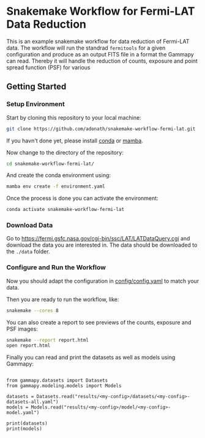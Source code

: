 # Snakemake Workflow for Fermi-LAT Data Reduction

This is an example snakemake workflow for data reduction of Fermi-LAT data. 
The workflow will run the standrad `fermitools` for a given configuration
and produce as an output FITS file in a format the Gammapy can read.
Thereby it will handle the reduction of counts, exposure and point
spread function (PSF) for various  

## Getting Started

### Setup Environment 
Start by cloning this repository to your local machine:
```bash
git clone https://github.com/adonath/snakemake-workflow-fermi-lat.git
```

If you havn't done yet, please install [conda](https://www.anaconda.com/products/distribution)
or [mamba](https://mamba.readthedocs.io/en/latest/installation.html).

Now change to the directory of the repository:
```bash
cd snakemake-workflow-fermi-lat/
```

And create the conda environment using:
```bash
mamba env create -f environment.yaml
```

Once the process is done you can activate the environment:

```bash
conda activate snakemake-workflow-fermi-lat
```

### Download Data

Go to https://fermi.gsfc.nasa.gov/cgi-bin/ssc/LAT/LATDataQuery.cgi and download the data 
you are interested in. The data should be downloaded to the `./data` folder.

### Configure and Run the Workflow
Now you should adapt the configuration in [config/config.yaml](config/config.yaml)
to match your data. 

Then you are ready to run the workflow, like:
```bash
snakemake --cores 8
```

You can also create a report to see previews of the counts, exposure and PSF images:
```bash
snakemake --report report.html
open report.html
```

Finally you can read and print the datasets as well as models using Gammapy:
```python3

from gammapy.datasets import Datasets
from gammapy.modeling.models import Models

datasets = Datasets.read("results/<my-config>/datasets/<my-config>-datasets-all.yaml")
models = Models.read("results/<my-config>/model/<my-config>-model.yaml")

print(datasets)
print(models)
```
